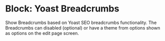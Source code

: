 # Block: Yoast Breadcrumbs

Show Breadcrumbs based on Yoast SEO breadcrumbs functionality. The Breadcrumbs can disabled (optional) or have a theme from options shown as options on the edit page screen.

